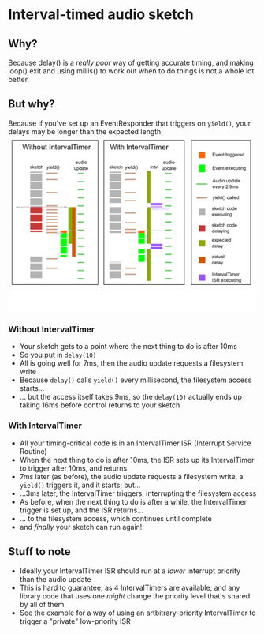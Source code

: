 # Interval-timed audio sketch

## Why?
Because delay() is a _really poor_ way of getting accurate timing, and making loop() exit and using millis() to work out when to do things is not a whole lot better.
## But why?
Because if you've set up an EventResponder that triggers on `yield()`, your delays may be longer than the expected length:
![](IntervalTimedAudioSketch.png)
### Without IntervalTimer
 - Your sketch gets to a point where the next thing to do is after 10ms
 - So you put in `delay(10)`
 - All is going well for 7ms, then the audio update requests a filesystem write
 - Because `delay()` calls `yield()` every millisecond, the filesystem access starts...
 - ... but the access itself takes 9ms, so the `delay(10)` actually ends up taking 16ms before control returns to your sketch
  
 ### With IntervalTimer
- All your timing-critical code is in an IntervalTimer ISR (Interrupt Service Routine)
- When the next thing to do is after 10ms, the ISR sets up its IntervalTimer to trigger after 10ms, and returns
- 7ms later (as before), the audio update requests a filesystem write, a `yield()` triggers it, and it starts; but...
- ...3ms later, the IntervalTimer triggers, interrupting the filesystem access
- As before, when the next thing to do is after a while, the IntervalTimer trigger is set up, and the ISR returns...
- ... to the filesystem access, which continues until complete
- and _finally_ your sketch can run again!
 
## Stuff to note
- Ideally your IntervalTimer ISR should run at a _lower_ interrupt priority than the audio update
- This is hard to guarantee, as 4 IntervalTimers are available, and any library code that uses one _might_ change the priority level that's shared by all of them
- See the example for a way of using an artbitrary-priority IntervalTimer to trigger a "private" low-priority ISR
